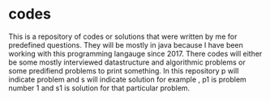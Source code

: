 # codes
This is a repository of codes or solutions that were written by me for predefined questions. They will be mostly in java because I have been working with this programming langauge since 2017. There codes will either be some mostly interviewed datastructure and algorithmic problems or some predifiend problems to print something.
In this repository p will indicate problem and s will indicate solution for example , p1 is problem number 1 and s1 is solution for that particular problem.
